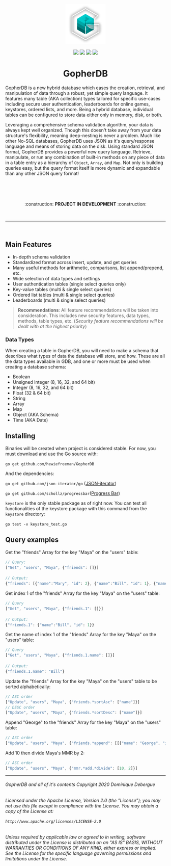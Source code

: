 <p align="center"><img src="https://github.com/hewiefreeman/GopherDB/raw/master/logo.png" width="25%" height="25%"></p>
<p align="center"><a href="https://opensource.org/licenses/Apache-2.0"><img src="https://img.shields.io/badge/License-Apache%202.0-blue.svg"></a> <a href="https://godoc.org/github.com/hewiefreeman/GopherDB"><img src="https://godoc.org/github.com/hewiefreeman/GopherDB?status.svg"></a> <img src="https://img.shields.io/badge/version-ALPHA.1.0-yellow.svg"> <a href="https://goreportcard.com/report/github.com/hewiefreeman/GopherDB"><img src="https://goreportcard.com/badge/github.com/hewiefreeman/GopherDB?f=v101"></a></p>

<h1 align="center">GopherDB</h1>

GopherDB is a new hybrid database which eases the creation, retrieval, and manipulation of data through a robust, yet simple query language. It features many table (AKA collection) types tailored for specific use-cases including secure user authentication, leaderboards for online games, keystores, ordered lists, and more. Being a hybrid database, individual tables can be configured to store data either only in memory, disk, or both.

Leveraging a comprehensive schema validation algorithm, your data is always kept well organized. Though this doesn't take away from your data structure's flexibility, meaning deep-nesting is never a problem. Much like other No-SQL databases, GopherDB uses JSON as it's query/response language and means of storing data on the disk. Using standard JSON format, GopherDB provides a powerful new query language. Retrieve, manipulate, or run any combination of built-in methods on any piece of data in a table entry as a hierarchy of `Object`, `Array`, and `Map`. Not only is building queries easy, but the query format itself is more dynamic and expandable than any other JSON query format!


<br>
<br>
<br>

<p align="center">:construction: <b>PROJECT IN DEVELOPMENT</b> :construction:</p>

<br>
<hr>
<br>

## Main Features
  - In-depth schema validation
  - Standardized format across insert, update, and get queries
  - Many useful methods for arithmetic, comparisons, list append/prepend, etc.
  - Wide selection of data types and settings
  - User authentication tables (single select queries only)
  - Key-value tables (multi & single select queries)
  - Ordered list tables (multi & single select queries)
  - Leaderboards (multi & single select queries)
  
> **Recommendations**: All feature recommendations will be taken into consideration. This includes new security features, data types, methods, table types, etc. (*Security feature recommendations will be dealt with at the highest priority*)
  
### Data Types
When creating a table in GopherDB, you will need to make a schema that describes what types of data the database will store, and how. These are all the data types available in GDB, and one or more must be used when creating a database schema:

  - Boolean
  - Unsigned Integer (8, 16, 32, and 64 bit)
  - Integer (8, 16, 32, and 64 bit)
  - Float (32 & 64 bit)
  - String
  - Array
  - Map
  - Object (AKA Schema)
  - Time (AKA Date)
  
## Installing
Binaries will be created when project is considered stable. For now, you must download and use the Go source with:

  ```go get github.com/hewiefreeman/GopherDB```

And the dependencies:

 `go get github.com/json-iterator/go` ([JSON-iterator](https://github.com/json-iterator/go))

 `go get github.com/schollz/progressbar`([Progress Bar](https://github.com/schollz/progressbar))

`keystore` is the only stable package as of right now. You can test all functionalities of the keystore package with this command from the `keystore` directory:

 ```go test -v keystore_test.go```

## Query examples
 Get the "friends" Array for the key "Maya" on the "users" table:

  ``` javascript
  // Query:
["Get", "users", "Maya", {"friends": []}]

 // Output:
{"friends": [{"name":"Mary", "id": 2}, {"name":"Bill", "id": 1}, {"name":"Harry", "id": 0}]}
  ```
  
 Get index 1 of the "friends" Array for the key "Maya" on the "users" table:

  ``` javascript
 // Query
["Get", "users", "Maya", {"friends.1": []}]

 // Output:
{"friends.1": {"name":"Bill", "id": 1}}
  ```
 Get the name of index 1 of the "friends" Array for the key "Maya" on the "users" table:

  ``` javascript
 // Query
["Get", "users", "Maya", {"friends.1.name": []}]

 // Output:
{"friends.1.name": "Bill"}
  ```

 Update the "friends" Array for the key "Maya" on the "users" table to be sorted alphabetically:

  ``` javascript
 // ASC order
["Update", "users", "Maya", {"friends.*sortAsc": ["name"]}]
 // DESC order
["Update", "users", "Maya", {"friends.*sortDesc": ["name"]}]
  ```

 Append "George" to the "friends" Array for the key "Maya" on the "users" table:

  ``` javascript
 // ASC order
["Update", "users", "Maya", {"friends.*append": [[{"name": "George", "id": 43523}]]}]
  ```
 
 Add 10 then divide Maya's MMR by 2:

  ``` javascript
 // ASC order
["Update", "users", "Maya", {"mmr.*add.*divide": [10, 2]}]
  ```

<hr>

<h6>GopherDB and all of it's contents Copyright 2020 Dominique Debergue
<h6>Licensed under the Apache License, Version 2.0 (the "License"); you may not use this file except in compliance with the License. You may obtain a copy of the License at:

  `http://www.apache.org/licenses/LICENSE-2.0`

<h6>Unless required by applicable law or agreed to in writing, software distributed under the License is distributed on an "AS IS" BASIS, WITHOUT WARRANTIES OR CONDITIONS OF ANY KIND, either express or implied. See the License for the specific language governing permissions and limitations under the License.</h6>
